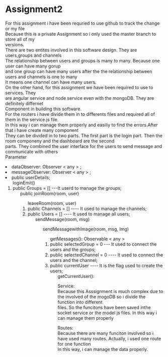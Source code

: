 # Assignment2
For this assignment i have been requried to use github to track the change or my file<br>
Because this is a private Assignment so i only used the master branch to store all of my<br>
versions.<br>
There are two entites involved in this software design. They are users,groups and channels<br>
The relationship between users and groups is many to many. Because one user can have many gorup<br>
and one group can have many users after the the relationship between users and channels is one to many<br>
It means one channel can have many users.<br>
On the other hand, for this assignment we have been required to use to services. They<br>
are angular service and node service even with the mongoDB. They are definitely differnet 
<br> Component in building this software.<br>
For the routers i have divide them in to differents files and required all of them in the service.js file. <br>
In this way i can manage them properly and easiliy to find the errors.After that i have create many component<br>
They can be divided in to two parts. The first part is the login part. Then the room componeny and the dashboard are the second<br>
parts. They combined the user interface for the users to send message and communicate with others<br>
Parameter<br>
<li>dataObserver: Observer < any > ;
<li>messageObserver: Observer < any > ;
<li>public userDetails;
	<ol>loginEmit()
<li>public Groups = [] ---It userd to manage the groups;
	<ol>public joinRoom(room, user)
	<ol>leaveRoom(room, user)
<li>public Channels = [] ---- It used to manage the channels;
<li>public Users = [] ---- It used to manage all users;
	<ol>sendMessage(room, msg)
	<ol>sendMessagewithImage(room, msg, Img)
	<ol>getMessages(): Observable < any >
<li>public selectedGroup = 0 --- It used to connect the users and the groups;
<li>public selectedChannel = 0 ---- It used to connect the users and the channel;
<li>public currentUser ---- It is the flag used to create the users;<br>
	<ol>getCurrentUser():

Service:<br>
Because this Asssignment is much complex due to the involved of the mogoDB so i divide the function into different<br>
files. So the funcitons have been saved inthe socket service or the model js files. In this way i can manage them properly<br>

Routes:<br>
Because there are many funciton involved so i have used many routes. Actually, i used one route for one function<br>
In this way, i can manage the data properly.
